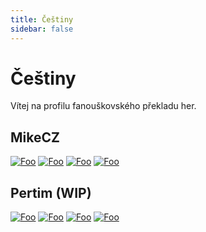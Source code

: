 ```yaml
---
title: Češtiny
sidebar: false
---
```


# Češtiny
Vítej na profilu fanouškovského překladu her.

<div class="status">

## MikeCZ
[![Foo](./public/hollow.jpg)](readme/hollow.md)
[![Foo](./public/plague.jpg)](readme/plague.md)
[![Foo](./public/progress.jpg)](readme/progressbar95.md)
[![Foo](./public/voice.png)](readme/VotV.md)

## Pertim (WIP)
[![Foo](./public/summer.jpg)](readme/summer.md)
[![Foo](./public/silver.jpg)](readme/silcha.md)
[![Foo](./public/count.jpg)](readme/count6.md)
[![Foo](./public/alone.jpg)](readme/alodar.md)
</div>
